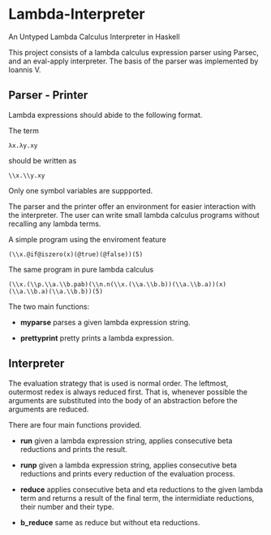 # Lambda-Interpreter

An Untyped Lambda Calculus Interpreter in Haskell

This project consists of a lambda calculus expression parser using Parsec,
and an eval-apply interpreter. The basis of the parser was implemented by
Ioannis V.

## Parser - Printer

Lambda expressions should abide to the following format.

The term
```
λx.λy.xy
```
should be written as
```
\\x.\\y.xy
```

Only one symbol variables are suppported.

Τhe parser and the printer offer an environment for easier interaction with the
interpreter. The user can write small lambda calculus programs without recalling
any lambda terms.

A simple program using the enviroment feature
```
(\\x.@if@iszero(x)(@true)(@false))(5)
```

The same program in pure lambda calculus
```
(\\x.(\\p.\\a.\\b.pab)(\\n.n(\\x.(\\a.\\b.b))(\\a.\\b.a))(x)(\\a.\\b.a)(\\a.\\b.b))(5)
```

The two main functions:

* **myparse** parses a given lambda expression string.

* **prettyprint** pretty prints a lambda expression.

## Interpreter

The evaluation strategy that is used is normal order. The leftmost, outermost
redex is always reduced first. That is, whenever possible the arguments are
substituted into the body of an abstraction before the arguments are reduced.

There are four main functions provided.

* **run** given a lambda expression string, applies consecutive beta reductions
and prints the result.

* **runp** given a lambda expression string, applies consecutive beta reductions
and prints every reduction of the evaluation process.

* **reduce** applies consecutive beta and eta reductions to the given lambda
term and returns a result of the final term, the intermidiate reductions, their
number and their type.

* **b_reduce** same as reduce but without eta reductions.
   
